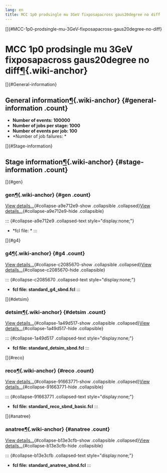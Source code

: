 ```yaml
---
lang: en
title: MCC 1p0 prodsingle mu 3GeV fixposapacross gaus20degree no diff
---
```


[]{#MCC-1p0-prodsingle-mu-3GeV-fixposapacross-gaus20degree-no-diff}

MCC 1p0 prodsingle mu 3GeV fixposapacross gaus20degree no diff[¶](#MCC-1p0-prodsingle-mu-3GeV-fixposapacross-gaus20degree-no-diff){.wiki-anchor}
================================================================================================================================================

[]{#General-information}

General information[¶](#General-information){.wiki-anchor} {#general-information .count}
----------------------------------------------------------

-   **Number of events: 100000**
-   **Number of jobs per stage: 1000**
-   **Number of events per job: 100**
-   \*Number of job failures: \*

[]{#Stage-information}

Stage information[¶](#Stage-information){.wiki-anchor} {#stage-information .count}
------------------------------------------------------

[]{#gen}

### gen[¶](#gen){.wiki-anchor} {#gen .count}

[View details\...](#){#collapse-a9e712e9-show .collapsible
.collapsed}[View details\...](#){#collapse-a9e712e9-hide .collapsible}

::: {#collapse-a9e712e9 .collapsed-text style="display:none;"}
-   \*fcl file: \*
:::

[]{#g4}

### g4[¶](#g4){.wiki-anchor} {#g4 .count}

[View details\...](#){#collapse-c2085670-show .collapsible
.collapsed}[View details\...](#){#collapse-c2085670-hide .collapsible}

::: {#collapse-c2085670 .collapsed-text style="display:none;"}
-   **fcl file: standard\_g4\_sbnd.fcl**
:::

[]{#detsim}

### detsim[¶](#detsim){.wiki-anchor} {#detsim .count}

[View details\...](#){#collapse-1a49d517-show .collapsible
.collapsed}[View details\...](#){#collapse-1a49d517-hide .collapsible}

::: {#collapse-1a49d517 .collapsed-text style="display:none;"}
-   **fcl file: standard\_detsim\_sbnd.fcl**
:::

[]{#reco}

### reco[¶](#reco){.wiki-anchor} {#reco .count}

[View details\...](#){#collapse-91663771-show .collapsible
.collapsed}[View details\...](#){#collapse-91663771-hide .collapsible}

::: {#collapse-91663771 .collapsed-text style="display:none;"}
-   **fcl file: standard\_reco\_sbnd\_basic.fcl**
:::

[]{#anatree}

### anatree[¶](#anatree){.wiki-anchor} {#anatree .count}

[View details\...](#){#collapse-b13e3cfb-show .collapsible
.collapsed}[View details\...](#){#collapse-b13e3cfb-hide .collapsible}

::: {#collapse-b13e3cfb .collapsed-text style="display:none;"}
-   **fcl file: standard\_anatree\_sbnd.fcl**
:::
